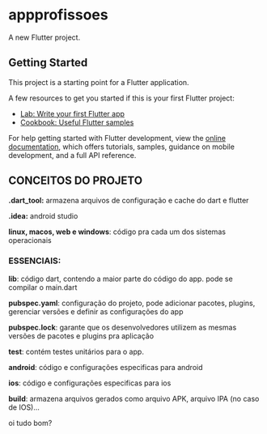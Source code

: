 # appprofissoes

A new Flutter project.

## Getting Started

This project is a starting point for a Flutter application.

A few resources to get you started if this is your first Flutter project:

- [Lab: Write your first Flutter app](https://docs.flutter.dev/get-started/codelab)
- [Cookbook: Useful Flutter samples](https://docs.flutter.dev/cookbook)

For help getting started with Flutter development, view the
[online documentation](https://docs.flutter.dev/), which offers tutorials,
samples, guidance on mobile development, and a full API reference.

## CONCEITOS DO PROJETO

**.dart_tool:** armazena arquivos de configuração e cache do dart e flutter

**.idea:** android studio

**linux, macos, web e windows**: código pra cada um dos sistemas operacionais

### ESSENCIAIS:

**lib**: código dart, contendo a maior parte do código do app. pode se compilar o main.dart

**pubspec.yaml**: configuração do projeto, pode adicionar pacotes, plugins, gerenciar versões e definir as configurações do app

**pubspec.lock**: garante que os desenvolvedores utilizem as mesmas versões de pacotes e plugins pra aplicação

**test**: contém testes unitários para o app.

**android**: código e configurações especificas para android

**ios**: código e configurações especificas para ios

**build**: armazena arquivos gerados como arquivo APK, arquivo IPA (no caso de IOS)...

oi
tudo bom?